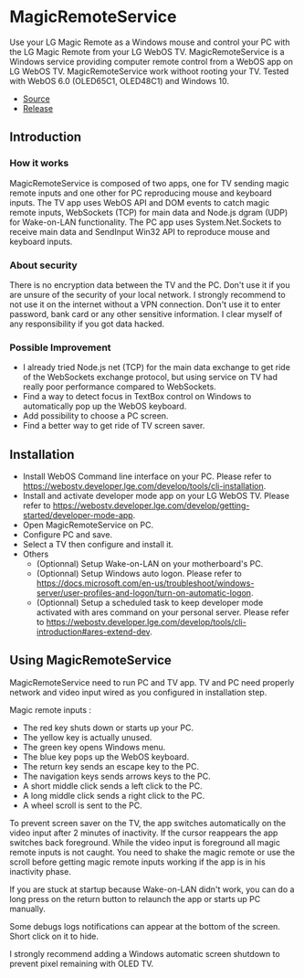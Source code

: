 # MagicRemoteService
Use your LG Magic Remote as a Windows mouse and control your PC with the LG Magic Remote from your LG WebOS TV. MagicRemoteService is a Windows service providing computer remote control from a WebOS app on LG WebOS TV. MagicRemoteService work withoot rooting your TV. Tested with WebOS 6.0 (OLED65C1, OLED48C1) and Windows 10.

- [Source](https://github.com/Cathwyler/MagicRemoteService)
- [Release](https://github.com/Cathwyler/MagicRemoteService/releases)

## Introduction

### How it works
MagicRemoteService is composed of two apps, one for TV sending magic remote inputs and one other for PC reproducing mouse and keyboard inputs. The TV app uses WebOS API and DOM events to catch magic remote inputs, WebSockets (TCP) for main data and Node.js dgram (UDP) for Wake-on-LAN functionality. The PC app uses System.Net.Sockets to receive main data and SendInput Win32 API to reproduce mouse and keyboard inputs.

### About security
There is no encryption data between the TV and the PC. Don't use it if you are unsure of the security of your local network. I strongly recommend to not use it on the internet without a VPN connection. Don't use it to enter password, bank card or any other sensitive information. I clear myself of any responsibility if you got data hacked.

### Possible Improvement
- I already tried Node.js net (TCP) for the main data exchange to get ride of the WebSockets exchange protocol, but using service on TV had really poor performance compared to WebSockets.
- Find a way to detect focus in TextBox control on Windows to automatically pop up the WebOS keyboard.
- Add possibility to choose a PC screen.
- Find a better way to get ride of TV screen saver.

## Installation

- Install WebOS Command line interface on your PC. Please refer to <https://webostv.developer.lge.com/develop/tools/cli-installation>.
- Install and activate developer mode app on your LG WebOS TV. Please refer to <https://webostv.developer.lge.com/develop/getting-started/developer-mode-app>.
- Open MagicRemoteService on PC.
- Configure PC and save.
- Select a TV then configure and install it.
- Others
  - (Optionnal) Setup Wake-on-LAN on your motherboard's PC.
  - (Optionnal) Setup Windows auto logon. Please refer to <https://docs.microsoft.com/en-us/troubleshoot/windows-server/user-profiles-and-logon/turn-on-automatic-logon>.
  - (Optionnal) Setup a scheduled task to keep developer mode activated with ares command on your personal server. Please refer to <https://webostv.developer.lge.com/develop/tools/cli-introduction#ares-extend-dev>.

## Using MagicRemoteService
MagicRemoteService need to run PC and TV app. TV and PC need properly network and video input wired as you configured in installation step.

Magic remote inputs :
- The red key shuts down or starts up your PC.
- The yellow key is actually unused.
- The green key opens Windows menu.
- The blue key pops up the WebOS keyboard.
- The return key sends an escape key to the PC.
- The navigation keys sends arrows keys to the PC.
- A short middle click sends a left click to the PC.
- A long middle click sends a right click to the PC.
- A wheel scroll is sent to the PC.

To prevent screen saver on the TV, the app switches automatically on the video input after 2 minutes of inactivity. If the cursor reappears the app switches back foreground. While the video input is foreground all magic remote inputs is not caught. You need to shake the magic remote or use the scroll before getting magic remote inputs working if the app is in his inactivity phase.

If you are stuck at startup because Wake-on-LAN didn't work, you can do a long press on the return button to relaunch the app or starts up PC manually.

Some debugs logs notifications can appear at the bottom of the screen. Short click on it to hide.

I strongly recommend adding a Windows automatic screen shutdown to prevent pixel remaining with OLED TV.

